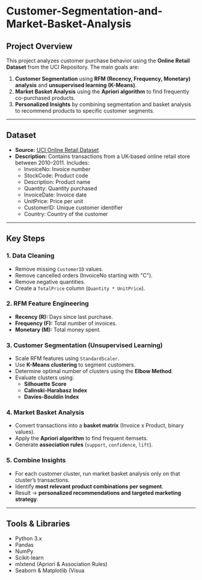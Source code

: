 # Customer-Segmentation-and-Market-Basket-Analysis

## Project Overview
This project analyzes customer purchase behavior using the **Online Retail Dataset** from the UCI Repository. The main goals are:  

1. **Customer Segmentation** using **RFM (Recency, Frequency, Monetary) analysis** and **unsupervised learning (K-Means)**.  
2. **Market Basket Analysis** using the **Apriori algorithm** to find frequently co-purchased products.  
3. **Personalized Insights** by combining segmentation and basket analysis to recommend products to specific customer segments.

---

## Dataset
- **Source:** [UCI Online Retail Dataset](https://archive.ics.uci.edu/ml/datasets/Online+Retail)  
- **Description:** Contains transactions from a UK-based online retail store between 2010–2011. Includes:  
  - InvoiceNo: Invoice number  
  - StockCode: Product code  
  - Description: Product name  
  - Quantity: Quantity purchased  
  - InvoiceDate: Invoice date  
  - UnitPrice: Price per unit  
  - CustomerID: Unique customer identifier  
  - Country: Country of the customer  

---

## Key Steps

### 1. Data Cleaning
- Remove missing `CustomerID` values.  
- Remove cancelled orders (InvoiceNo starting with "C").  
- Remove negative quantities.  
- Create a `TotalPrice` column (`Quantity * UnitPrice`).  

### 2. RFM Feature Engineering
- **Recency (R):** Days since last purchase.  
- **Frequency (F):** Total number of invoices.  
- **Monetary (M):** Total money spent.  

### 3. Customer Segmentation (Unsupervised Learning)
- Scale RFM features using `StandardScaler`.  
- Use **K-Means clustering** to segment customers.  
- Determine optimal number of clusters using the **Elbow Method**.  
- Evaluate clusters using:  
  - **Silhouette Score**  
  - **Calinski-Harabasz Index**  
  - **Davies-Bouldin Index**  

### 4. Market Basket Analysis
- Convert transactions into a **basket matrix** (Invoice x Product, binary values).  
- Apply the **Apriori algorithm** to find frequent itemsets.  
- Generate **association rules** (`support`, `confidence`, `lift`).  

### 5. Combine Insights
- For each customer cluster, run market basket analysis only on that cluster’s transactions.  
- Identify **most relevant product combinations per segment**.  
- Result → **personalized recommendations and targeted marketing strategy**.

---

## Tools & Libraries
- Python 3.x  
- Pandas  
- NumPy  
- Scikit-learn  
- mlxtend (Apriori & Association Rules)  
- Seaborn & Matplotlib (Visua
